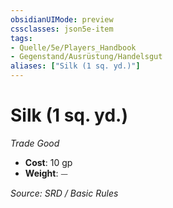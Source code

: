 ```yaml
---
obsidianUIMode: preview
cssclasses: json5e-item
tags:
- Quelle/5e/Players_Handbook
- Gegenstand/Ausrüstung/Handelsgut
aliases: ["Silk (1 sq. yd.)"]
---
```

# Silk (1 sq. yd.)
*Trade Good*  

- **Cost**: 10 gp
- **Weight**: ⏤

*Source: SRD / Basic Rules*